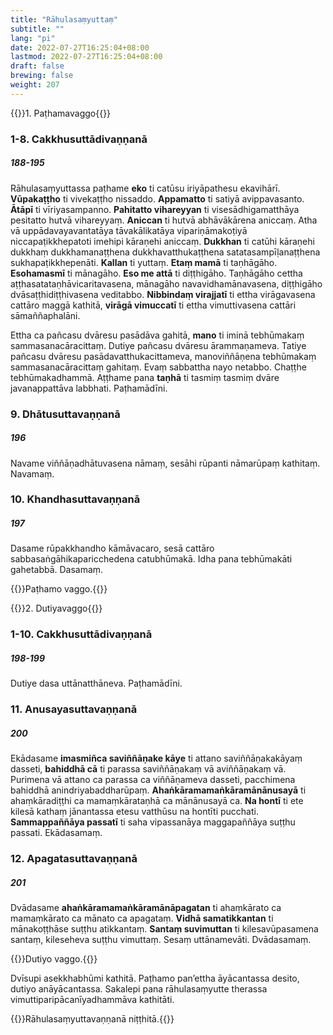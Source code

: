```yaml
---
title: "Rāhulasaṃyuttaṃ"
subtitle: ""
lang: "pi"
date: 2022-07-27T16:25:04+08:00
lastmod: 2022-07-27T16:25:04+08:00
draft: false
brewing: false
weight: 207
---
```


{{<subtitle>}}1. Paṭhamavaggo{{</subtitle>}}

### 1-8. Cakkhusuttādivaṇṇanā

##### 188-195

Rāhulasaṃyuttassa paṭhame **eko** ti catūsu iriyāpathesu ekavihārī. **Vūpakaṭṭho** ti vivekaṭṭho nissaddo. **Appamatto** ti satiyā avippavasanto. **Ātāpī** ti vīriyasampanno. **Pahitatto vihareyyan** ti visesādhigamatthāya pesitatto hutvā vihareyyaṃ. **Aniccan** ti hutvā abhāvākārena aniccaṃ. Atha vā uppādavayavantatāya tāvakālikatāya vipariṇāmakoṭiyā niccapaṭikkhepatoti imehipi kāraṇehi aniccaṃ. **Dukkhan** ti catūhi kāraṇehi dukkhaṃ dukkhamanaṭṭhena dukkhavatthukaṭṭhena satatasampīḷanaṭṭhena sukhapaṭikkhepenāti. **Kallan** ti yuttaṃ. **Etaṃ mamā** ti taṇhāgāho. **Esohamasmī** ti mānagāho. **Eso me attā** ti diṭṭhigāho. Taṇhāgāho cettha aṭṭhasatataṇhāvicaritavasena, mānagāho navavidhamānavasena, diṭṭhigāho dvāsaṭṭhidiṭṭhivasena veditabbo. **Nibbindaṃ virajjatī** ti ettha virāgavasena cattāro maggā kathitā, **virāgā vimuccatī** ti ettha vimuttivasena cattāri sāmaññaphalāni.

Ettha ca pañcasu dvāresu pasādāva gahitā, **mano** ti iminā tebhūmakaṃ sammasanacāracittaṃ. Dutiye pañcasu dvāresu ārammaṇameva. Tatiye pañcasu dvāresu pasādavatthukacittameva, manoviññāṇena tebhūmakaṃ sammasanacāracittaṃ gahitaṃ. Evaṃ sabbattha nayo netabbo. Chaṭṭhe tebhūmakadhammā. Aṭṭhame pana **taṇhā** ti tasmiṃ tasmiṃ dvāre javanappattāva labbhati. Paṭhamādīni.

### 9. Dhātusuttavaṇṇanā

##### 196

Navame viññāṇadhātuvasena nāmaṃ, sesāhi rūpanti nāmarūpaṃ kathitaṃ. Navamaṃ.

### 10. Khandhasuttavaṇṇanā

##### 197

Dasame rūpakkhandho kāmāvacaro, sesā cattāro sabbasaṅgāhikaparicchedena catubhūmakā. Idha pana tebhūmakāti gahetabbā. Dasamaṃ.

{{<eop>}}Paṭhamo vaggo.{{</eop>}}

{{<subtitle>}}2. Dutiyavaggo{{</subtitle>}}

### 1-10. Cakkhusuttādivaṇṇanā

##### 198-199

Dutiye dasa uttānatthāneva. Paṭhamādīni.

### 11. Anusayasuttavaṇṇanā

##### 200

Ekādasame **imasmiñca saviññāṇake kāye** ti attano saviññāṇakakāyaṃ dasseti, **bahiddhā cā** ti parassa saviññāṇakaṃ vā aviññāṇakaṃ vā. Purimena vā attano ca parassa ca viññāṇameva dasseti, pacchimena bahiddhā anindriyabaddharūpaṃ. **Ahaṅkāramamaṅkāramānānusayā** ti ahaṃkāradiṭṭhi ca mamaṃkārataṇhā ca mānānusayā ca. **Na hontī** ti ete kilesā kathaṃ jānantassa etesu vatthūsu na hontīti pucchati. **Sammappaññāya passatī** ti saha vipassanāya maggapaññāya suṭṭhu passati. Ekādasamaṃ.

### 12. Apagatasuttavaṇṇanā

##### 201

Dvādasame **ahaṅkāramamaṅkāramānāpagatan** ti ahaṃkārato ca mamaṃkārato ca mānato ca apagataṃ. **Vidhā samatikkantan** ti mānakoṭṭhāse suṭṭhu atikkantaṃ. **Santaṃ suvimuttan** ti kilesavūpasamena santaṃ, kileseheva suṭṭhu vimuttaṃ. Sesaṃ uttānamevāti. Dvādasamaṃ.

{{<eop>}}Dutiyo vaggo.{{</eop>}}

Dvīsupi asekkhabhūmi kathitā. Paṭhamo pan’ettha āyācantassa desito, dutiyo anāyācantassa. Sakalepi pana rāhulasaṃyutte therassa vimuttiparipācanīyadhammāva kathitāti.

{{<eof>}}Rāhulasaṃyuttavaṇṇanā niṭṭhitā.{{</eof>}}